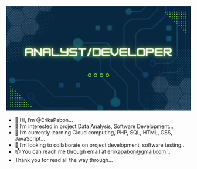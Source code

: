[![MasterHead](https://raw.githubusercontent.com/ErikaPabon/ErikaPabon/main/AnalystDeveloper.jpg)](https://github.com/ErikaPabon)


- 👋 Hi, I’m @ErikaPabon...
- 👀 I’m interested in project Data Analysis, Software Development...
- 🌱 I’m currently learning Cloud computing, PHP, SQL, HTML, CSS, JavaScript...
- 💞️ I’m looking to collaborate on project development, software testing..
- 📫 You can reach me through email at eriikapabon@gmail.com...
- Thank you for read all the way through...
